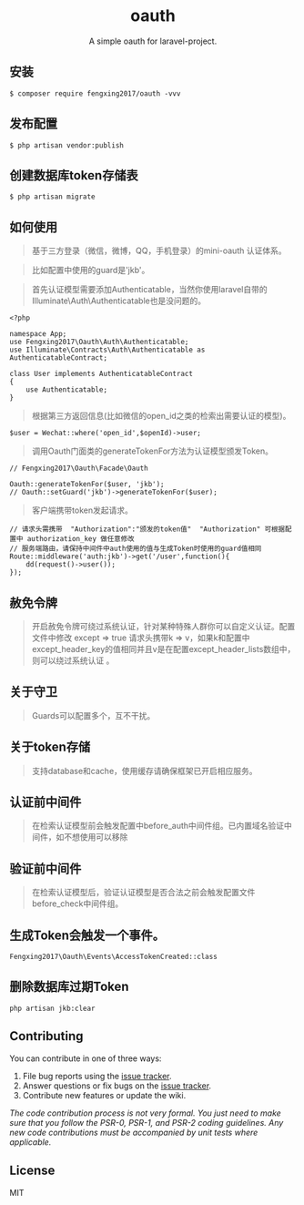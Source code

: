 <h1 align="center"> oauth </h1>

<p align="center"> A simple oauth for laravel-project.</p>


## 安装

```shell
$ composer require fengxing2017/oauth -vvv
```

## 发布配置
```
$ php artisan vendor:publish
```

## 创建数据库token存储表
```
$ php artisan migrate
```


## 如何使用

> 基于三方登录（微信，微博，QQ，手机登录）的mini-oauth 认证体系。

> 比如配置中使用的guard是'jkb'。

> 首先认证模型需要添加Authenticatable，当然你使用laravel自带的Illuminate\Auth\Authenticatable也是没问题的。

```
<?php

namespace App;
use Fengxing2017\Oauth\Auth\Authenticatable;
use Illuminate\Contracts\Auth\Authenticatable as AuthenticatableContract;

class User implements AuthenticatableContract
{
    use Authenticatable;
}

```
> 根据第三方返回信息(比如微信的open_id之类的检索出需要认证的模型)。

```
$user = Wechat::where('open_id',$openId)->user;
```
> 调用Oauth门面类的generateTokenFor方法为认证模型颁发Token。

```
// Fengxing2017\Oauth\Facade\Oauth

Oauth::generateTokenFor($user, 'jkb'); 
// Oauth::setGuard('jkb')->generateTokenFor($user);
```

> 客户端携带token发起请求。

```
// 请求头需携带  "Authorization":"颁发的token值"  "Authorization" 可根据配置中 authorization_key 做任意修改
// 服务端路由，请保持中间件中auth使用的值与生成Token时使用的guard值相同
Route::middleware('auth:jkb')->get('/user',function(){
    dd(request()->user());
});

```

## 赦免令牌

> 开启赦免令牌可绕过系统认证，针对某种特殊人群你可以自定义认证。配置文件中修改 except => true 请求头携带k => v，如果k和配置中except_header_key的值相同并且v是在配置except_header_lists数组中，则可以绕过系统认证 。

## 关于守卫

> Guards可以配置多个，互不干扰。

## 关于token存储

> 支持database和cache，使用缓存请确保框架已开启相应服务。

## 认证前中间件

> 在检索认证模型前会触发配置中before_auth中间件组。已内置域名验证中间件，如不想使用可以移除

## 验证前中间件

> 在检索认证模型后，验证认证模型是否合法之前会触发配置文件before_check中间件组。

## 生成Token会触发一个事件。

```
Fengxing2017\Oauth\Events\AccessTokenCreated::class
```

## 删除数据库过期Token
```
php artisan jkb:clear
```

## Contributing

You can contribute in one of three ways:

1. File bug reports using the [issue tracker](https://github.com/fengxin2017/oauth/issues).
2. Answer questions or fix bugs on the [issue tracker](https://github.com/fengxin2017/oauth/issues).
3. Contribute new features or update the wiki.

_The code contribution process is not very formal. You just need to make sure that you follow the PSR-0, PSR-1, and PSR-2 coding guidelines. Any new code contributions must be accompanied by unit tests where applicable._

## License

MIT